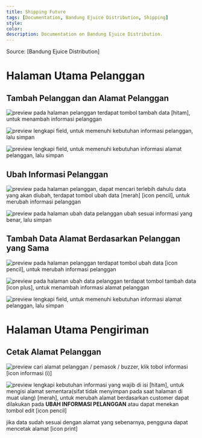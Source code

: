 ```yaml
---
title: Shipping Future
tags: [Documentation, Bandung Ejuice Distribution, Shipping]
style: 
color: 
description: Documentation on Bandung Ejuice Distribution.
---
```


Source: [Bandung Ejuice Distribution]

# Halaman Utama Pelanggan
## Tambah Pelanggan dan Alamat Pelanggan 
![preview]({{'/assets/image'|relative_url}}/bandung-ejuice-distribution/main-customer.png)
pada halaman pelanggan terdapat tombol tambah data [hitam], untuk menambah informasi pelanggan<br>

![preview]({{'/assets/image'|relative_url}}/bandung-ejuice-distribution/form-customer.png)
lengkapi field, untuk memenuhi kebutuhan informasi pelanggan, lalu simpan<br>

![preview]({{'/assets/image'|relative_url}}/bandung-ejuice-distribution/form-address.png)
lengkapi field, untuk memenuhi kebutuhan informasi alamat pelanggan, lalu simpan<br>

## Ubah Informasi Pelanggan
![preview]({{'/assets/image'|relative_url}}/bandung-ejuice-distribution/main-customer.png)
pada halaman pelanggan, dapat mencari terlebih dahulu data yang akan diubah, terdapat tombol ubah data [merah] [icon pencil], untuk merubah informasi pelanggan<br>

![preview]({{'/assets/image'|relative_url}}/bandung-ejuice-distribution/form-edit-address.png)
pada halaman ubah data pelanggan ubah sesuai informasi yang benar, lalu simpan<br>

## Tambah Data Alamat Berdasarkan Pelanggan yang Sama
![preview]({{'/assets/image'|relative_url}}/bandung-ejuice-distribution/main-customer.png)
pada halaman pelanggan terdapat tombol ubah data [icon pencil], untuk merubah informasi pelanggan<br>

![preview]({{'/assets/image'|relative_url}}/bandung-ejuice-distribution/form-add-address-same-customer.png)
pada halaman ubah data pelanggan terdapat tombol tambah data [icon plus], untuk menambah informasi alamat pelanggan<br>

![preview]({{'/assets/image'|relative_url}}/bandung-ejuice-distribution/form-address.png)
lengkapi field, untuk memenuhi kebutuhan informasi alamat pelanggan, lalu simpan<br>


# Halaman Utama Pengiriman
## Cetak Alamat Pelanggan
![preview]({{'/assets/image'|relative_url}}/bandung-ejuice-distribution/main-warehouse-address.png)
cari alamat pelanggan / pemasok / buzzer, klik tobol informasi [icon informasi (i)]<br>

![preview]({{'/assets/image'|relative_url}}/bandung-ejuice-distribution/form-print-address.png)
lengkapi kebutuhan informasi yang wajib di isi [hitam], untuk mengisi alamat sementara(sifat tidak menyimpan pada saat halaman di muat ulang) [merah], untuk merubah alamat berdasarkan customer
dapat dilakukan pada <b>UBAH INFORMASI PELANGGAN</b> atau dapat menekan tombol edit [icon pencil]<br>

jika data sudah sesuai dengan alamat yang sebenarnya, pengguna dapat mencetak alamat [icon print]<br>
